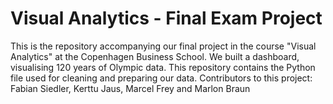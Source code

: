 <H1> Visual Analytics - Final Exam Project </H1>

This is the repository accompanying our final project in the course "Visual Analytics" at the Copenhagen Business School.
We built a dashboard, visualising 120 years of Olympic data. 
This repository contains the Python file used for cleaning and preparing our data.
Contributors to this project: Fabian Siedler, Kerttu Jaus, Marcel Frey and Marlon Braun
